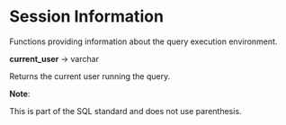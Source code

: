 
Session Information
===================

Functions providing information about the query execution environment.

**current\_user** -\> varchar

Returns the current user running the query.

**Note**:

This is part of the SQL standard and does not use parenthesis.

   
